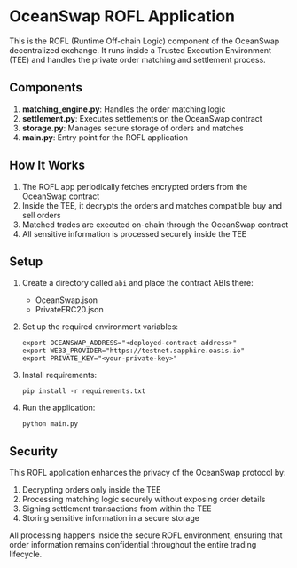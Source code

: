 # OceanSwap ROFL Application

This is the ROFL (Runtime Off-chain Logic) component of the OceanSwap decentralized exchange. It runs inside a Trusted Execution Environment (TEE) and handles the private order matching and settlement process.

## Components

1. **matching_engine.py**: Handles the order matching logic
2. **settlement.py**: Executes settlements on the OceanSwap contract
3. **storage.py**: Manages secure storage of orders and matches
4. **main.py**: Entry point for the ROFL application

## How It Works

1. The ROFL app periodically fetches encrypted orders from the OceanSwap contract
2. Inside the TEE, it decrypts the orders and matches compatible buy and sell orders
3. Matched trades are executed on-chain through the OceanSwap contract
4. All sensitive information is processed securely inside the TEE

## Setup

1. Create a directory called `abi` and place the contract ABIs there:
   - OceanSwap.json
   - PrivateERC20.json

2. Set up the required environment variables:
   ```
   export OCEANSWAP_ADDRESS="<deployed-contract-address>"
   export WEB3_PROVIDER="https://testnet.sapphire.oasis.io"
   export PRIVATE_KEY="<your-private-key>"
   ```

3. Install requirements:
   ```
   pip install -r requirements.txt
   ```

4. Run the application:
   ```
   python main.py
   ```

## Security

This ROFL application enhances the privacy of the OceanSwap protocol by:

1. Decrypting orders only inside the TEE
2. Processing matching logic securely without exposing order details
3. Signing settlement transactions from within the TEE
4. Storing sensitive information in a secure storage

All processing happens inside the secure ROFL environment, ensuring that order information remains confidential throughout the entire trading lifecycle.
